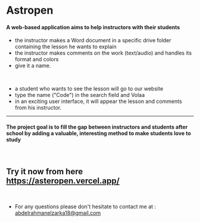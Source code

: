 # Astropen

#### A web-based application aims to help instructors with their students
- the instructor makes a Word document in a specific drive folder containing the lesson he wants to explain
- the instructor makes comments on the work (text/audio) and handles its format and colors
- give it a name.
<br>

- a student who wants to see the lesson will go to our website
- type the name ("Code") in the search field and Volaa 
- in an exciting user interface, it will appear the lesson and comments from his instructor.

---------------
#### The project goal is to fill the gap between instructors and students after school by adding a valuable, interesting method to make students love to study
<br>

## Try it now from here  https://asteropen.vercel.app/
<br>

* For any questions please don't hesitate to contact me at : abdelrahmanelzarka18@gmail.com
